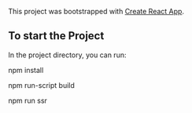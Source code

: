 This project was bootstrapped with [Create React App](https://github.com/facebook/create-react-app).

## To start the Project

In the project directory, you can run:

npm install

npm run-script build

npm run ssr
